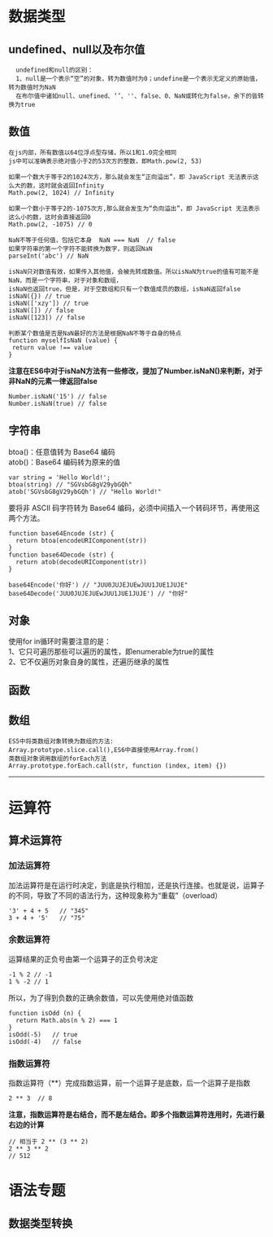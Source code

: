 # 数据类型   
## undefined、null以及布尔值   
```   
  undefined和null的区别：   
  1、null是一个表示“空”的对象，转为数值时为0；undefine是一个表示无定义的原始值，转为数值时为NaN  
  在布尔值中诸如null、unefined、‘’、''、false、0、NaN或转化为false，余下的皆转换为true   
 ```   
 
 ## 数值   
 ```  
 在js内部，所有数值以64位浮点型存储，所以1和1.0完全相同   
 js中可以准确表示绝对值小于2的53次方的整数，即Math.pow(2, 53)   
 
 如果一个数大于等于2的1024次方，那么就会发生“正向溢出”，即 JavaScript 无法表示这么大的数，这时就会返回Infinity   
 Math.pow(2, 1024) // Infinity   
 
 如果一个数小于等于2的-1075次方,那么就会发生为“负向溢出”，即 JavaScript 无法表示这么小的数，这时会直接返回0   
 Math.pow(2, -1075) // 0   
 
NaN不等于任何值，包括它本身  NaN === NaN  // false  
如果字符串的第一个字符不能转换为数字，则返回NaN  
parseInt('abc') // NaN  

isNaN只对数值有效，如果传入其他值，会被先转成数值。所以isNaN为true的值有可能不是NaN，而是一个字符串，对于对象和数组，
isNaN也返回true，但是，对于空数组和只有一个数值成员的数组，isNaN返回false  
isNaN({}) // true  
isNaN(['xzy']) // true  
isNaN([]) // false  
isNaN([123]) // false  

判断某个数值是否是NaN最好的方法是根据NaN不等于自身的特点  
function myselfIsNaN (value) {
  return value !== value
}     
```  
**注意在ES6中对于isNaN方法有一些修改，提加了Number.isNaN()来判断，对于非NaN的元素一律返回false**  
```  
Number.isNaN('15') // false  
Number.isNaN(true) // false  
```  

## 字符串  

btoa()：任意值转为 Base64 编码  
atob()：Base64 编码转为原来的值  
```  
var string = 'Hello World!';  
btoa(string) // "SGVsbG8gV29ybGQh"  
atob('SGVsbG8gV29ybGQh') // "Hello World!"  
```  
要将非 ASCII 码字符转为 Base64 编码，必须中间插入一个转码环节，再使用这两个方法。  
```  
function base64Encode (str) {
  return btoa(encodeURIComponent(str))
}  
function base64Decode (str) {
  return atob(decodeURIComponent(str))
}

base64Encode('你好') // "JUU0JUJEJUEwJUU1JUE1JUJE"  
base64Decode('JUU0JUJEJUEwJUU1JUE1JUJE') // "你好"  
```  

## 对象  

使用for in循环时需要注意的是：  
1、它只可遍历那些可以遍历的属性，即enumerable为true的属性  
2、它不仅遍历对象自身的属性，还遍历继承的属性  

## 函数  

## 数组  
```  
ES5中将类数组对象转换为数组的方法:  
Array.prototype.slice.call(),ES6中直接使用Array.from()  
类数组对象调用数组的forEach方法  
Array.prototype.forEach.call(str, function (index, item) {})  
```  

***  

# 运算符  

## 算术运算符  
### 加法运算符  
加法运算符是在运行时决定，到底是执行相加，还是执行连接。也就是说，运算子的不同，导致了不同的语法行为，这种现象称为“重载”（overload）  
```  
'3' + 4 + 5   // "345"  
3 + 4 + '5'   // "75"  
```  
### 余数运算符  
运算结果的正负号由第一个运算子的正负号决定  
```  
-1 % 2 // -1
1 % -2 // 1  
```  
所以，为了得到负数的正确余数值，可以先使用绝对值函数  
```  
function isOdd (n) {
  return Math.abs(n % 2) === 1
}  
isOdd(-5)   // true  
isOdd(-4)   // false  
```  
### 指数运算符  
指数运算符（**）完成指数运算，前一个运算子是底数，后一个运算子是指数  
```  
2 ** 3  // 8  
```  
**注意，指数运算符是右结合，而不是左结合。即多个指数运算符连用时，先进行最右边的计算**  
```  
// 相当于 2 ** (3 ** 2)
2 ** 3 ** 2
// 512  
```  

# 语法专题  
## 数据类型转换  

